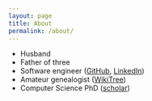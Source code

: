 ```yaml
---
layout: page
title: About
permalink: /about/
---
```


- Husband
- Father of three
- Software engineer ([GitHub](https://github.com/PeWu), [LinkedIn](https://www.linkedin.com/in/przemek-wiech/))
- Amateur genealogist ([WikiTree](https://www.wikitree.com/wiki/Wi%C4%99ch-13))
- Computer Science PhD ([scholar](https://scholar.google.com/citations?user=oiTJY5QAAAAJ))
